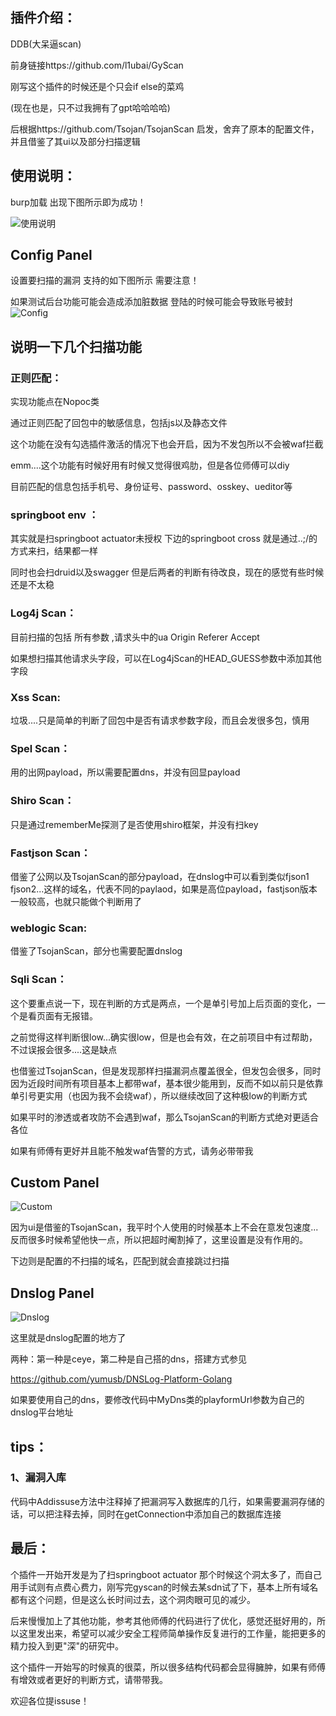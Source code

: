 ## 插件介绍：
DDB(大呆逼scan)

前身链接https://github.com/l1ubai/GyScan

刚写这个插件的时候还是个只会if else的菜鸡

(现在也是，只不过我拥有了gpt哈哈哈哈)

后根据https://github.com/Tsojan/TsojanScan 启发，舍弃了原本的配置文件，并且借鉴了其ui以及部分扫描逻辑

## 使用说明：

burp加载 出现下图所示即为成功！

![使用说明](https://github.com/l1ubai/DDBscan/blob/main/1.PNG)

## Config Panel

设置要扫描的漏洞 支持的如下图所示 需要注意！

如果测试后台功能可能会造成添加脏数据 登陆的时候可能会导致账号被封
![Config](https://github.com/l1ubai/DDBscan/blob/main/2.png)

## 说明一下几个扫描功能

### 正则匹配：

实现功能点在Nopoc类

通过正则匹配了回包中的敏感信息，包括js以及静态文件

这个功能在没有勾选插件激活的情况下也会开启，因为不发包所以不会被waf拦截

emm....这个功能有时候好用有时候又觉得很鸡肋，但是各位师傅可以diy

目前匹配的信息包括手机号、身份证号、password、osskey、ueditor等

### springboot env ：

其实就是扫springboot actuator未授权 下边的springboot cross 就是通过..;/的方式来扫，结果都一样

同时也会扫druid以及swagger 但是后两者的判断有待改良，现在的感觉有些时候还是不太稳

### Log4j Scan：

目前扫描的包括 所有参数 ,请求头中的ua Origin Referer Accept

如果想扫描其他请求头字段，可以在Log4jScan的HEAD_GUESS参数中添加其他字段

### Xss Scan:

垃圾....只是简单的判断了回包中是否有请求参数字段，而且会发很多包，慎用

### Spel Scan：

用的出网payload，所以需要配置dns，并没有回显payload 

### Shiro Scan：

只是通过rememberMe探测了是否使用shiro框架，并没有扫key

### Fastjson Scan：

借鉴了公网以及TsojanScan的部分payload，在dnslog中可以看到类似fjson1 fjson2...这样的域名，代表不同的paylaod，如果是高位payload，fastjson版本一般较高，也就只能做个判断用了

### weblogic Scan:

借鉴了TsojanScan，部分也需要配置dnslog

### Sqli Scan：

这个要重点说一下，现在判断的方式是两点，一个是单引号加上后页面的变化，一个是看页面有无报错。

之前觉得这样判断很low...确实很low，但是也会有效，在之前项目中有过帮助，不过误报会很多....这是缺点

也借鉴过TsojanScan，但是发现那样扫描漏洞点覆盖很全，但发包会很多，同时因为近段时间所有项目基本上都带waf，基本很少能用到，反而不如以前只是依靠单引号更实用（也因为我不会绕waf），所以继续改回了这种极low的判断方式

如果平时的渗透或者攻防不会遇到waf，那么TsojanScan的判断方式绝对更适合各位

如果有师傅有更好并且能不触发waf告警的方式，请务必带带我

## Custom Panel

![Custom](https://github.com/l1ubai/DDBscan/blob/main/3.png)

因为ui是借鉴的TsojanScan，我平时个人使用的时候基本上不会在意发包速度...反而很多时候希望他快一点，所以把超时阉割掉了，这里设置是没有作用的。

下边则是配置的不扫描的域名，匹配到就会直接跳过扫描

## Dnslog Panel

![Dnslog](https://github.com/l1ubai/DDBscan/blob/main/4.png)

这里就是dnslog配置的地方了

两种：第一种是ceye，第二种是自己搭的dns，搭建方式参见

https://github.com/yumusb/DNSLog-Platform-Golang

如果要使用自己的dns，要修改代码中MyDns类的playformUrl参数为自己的dnslog平台地址

## tips：

### 1、漏洞入库

代码中Addissuse方法中注释掉了把漏洞写入数据库的几行，如果需要漏洞存储的话，可以把注释去掉，同时在getConnection中添加自己的数据库连接

## 最后：

个插件一开始开发是为了扫springboot actuator 那个时候这个洞太多了，而自己用手试则有点费心费力，刚写完gyscan的时候去某sdn试了下，基本上所有域名都有这个问题，但是这么长时间过去，这个洞肉眼可见的减少。

后来慢慢加上了其他功能，参考其他师傅的代码进行了优化，感觉还挺好用的，所以这里发出来，希望可以减少安全工程师简单操作反复进行的工作量，能把更多的精力投入到更"深"的研究中。

这个插件一开始写的时候真的很菜，所以很多结构代码都会显得臃肿，如果有师傅有增效或者更好的判断方式，请带带我。

欢迎各位提issuse！
